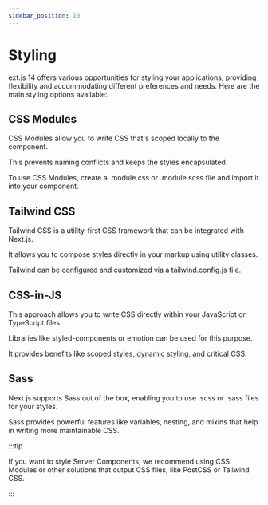 ```yaml
---
sidebar_position: 10
---
```


# Styling

ext.js 14 offers various opportunities for styling your applications, providing
flexibility and accommodating different preferences and needs. Here are the main
styling options available:

## CSS Modules

CSS Modules allow you to write CSS that's scoped locally to the component.

This prevents naming conflicts and keeps the styles encapsulated.

To use CSS Modules, create a .module.css or .module.scss file and import it into
your component.

## Tailwind CSS

Tailwind CSS is a utility-first CSS framework that can be integrated with
Next.js.

It allows you to compose styles directly in your markup using utility classes.

Tailwind can be configured and customized via a tailwind.config.js file.

## CSS-in-JS

This approach allows you to write CSS directly within your JavaScript or
TypeScript files.

Libraries like styled-components or emotion can be used for this purpose.

It provides benefits like scoped styles, dynamic styling, and critical CSS.

## Sass

Next.js supports Sass out of the box, enabling you to use .scss or .sass files
for your styles.

Sass provides powerful features like variables, nesting, and mixins that help in
writing more maintainable CSS.

:::tip

If you want to style Server Components, we recommend using CSS Modules or other
solutions that output CSS files, like PostCSS or Tailwind CSS.

:::
